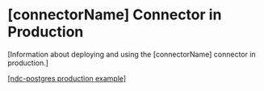 # [connectorName] Connector in Production

[Information about deploying and using the [connectorName] connector in production.]

[[ndc-postgres production example]](https://github.com/hasura/ndc-postgres/blob/main/docs/production.md)